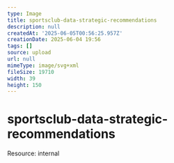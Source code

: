```yaml
---
type: Image
title: sportsclub-data-strategic-recommendations
description: null
createdAt: '2025-06-05T00:56:25.957Z'
creationDate: 2025-06-04 19:56
tags: []
source: upload
url: null
mimeType: image/svg+xml
fileSize: 19710
width: 39
height: 150
---
```


# sportsclub-data-strategic-recommendations


Resource: internal


